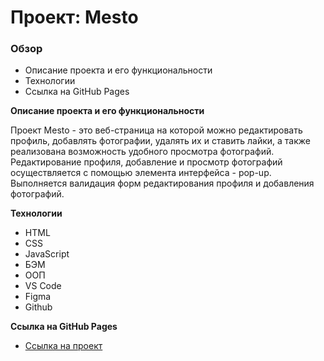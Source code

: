 # Проект: Mesto

### Обзор

* Описание проекта и его функциональности
* Технологии
* Cсылка на GitHub Pages

**Описание проекта и его функциональности**

Проект Mesto - это веб-страница на которой можно редактировать профиль, добавлять фотографии, удалять их и ставить лайки, а также реализована возможность удобного просмотра фотографий. Редактирование профиля, добавление и просмотр фотографий осуществляется с помощью элемента интерфейса - pop-up. Выполняется валидация форм редактирования профиля и добавления фотографий.

**Технологии**

* HTML
* CSS
* JavaScript
* БЭМ
* ООП
* VS Code
* Figma
* Github

**Cсылка на GitHub Pages**

* [Ссылка на проект](https://emalofeev.github.io/mesto/)
